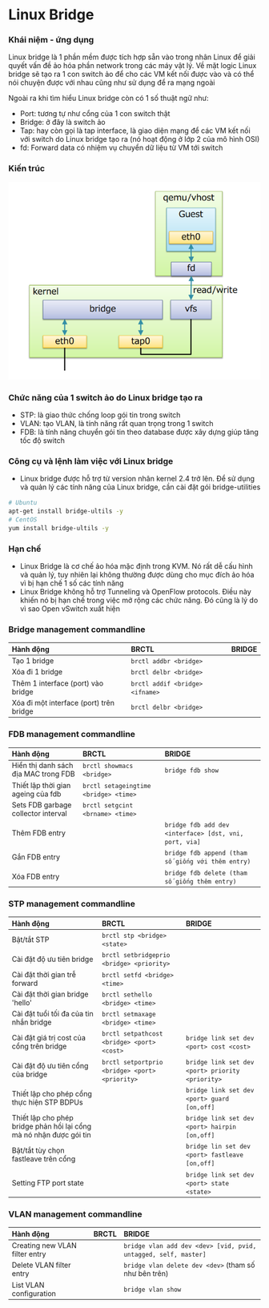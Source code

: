 # Linux Bridge

### Khái niệm - ứng dụng

Linux bridge là 1 phần mềm được tích hợp sẵn vào trong nhân Linux để giải quyết vấn đề ảo hóa phần network trong các máy vật lý. Về mặt logic Linux bridge sẽ tạo ra 1 con switch ảo để cho các VM kết nối được vào và có thể nói chuyện được với nhau cũng như sử dụng để ra mạng ngoài

Ngoài ra khi tìm hiểu Linux bridge còn có 1 số thuật ngữ như:
- Port: tương tự như cổng của 1 con switch thật
- Bridge: ở đây là switch ảo 
- Tap: hay còn gọi là tap interface, là giao diện mạng để các VM kết nối với switch do Linux bridge tạo ra (nó hoạt động ở lớp 2 của mô hình OSI)
- fd: Forward data có nhiệm vụ chuyển dữ liệu từ VM tới switch

### Kiến trúc

![](./kvmimages/kientruc.png)

### Chức năng của 1 switch ảo do Linux bridge tạo ra

- STP: là giao thức chống loop gói tin trong switch
- VLAN: tạo VLAN, là tính năng rất quan trọng trong 1 switch
- FDB: là tính năng chuyển gói tin theo database được xây dựng giúp tăng tốc độ switch

### Công cụ và lệnh làm việc với Linux bridge

- Linux bridge được hỗ trợ từ version nhân kernel 2.4 trở lên. Để sử dụng và quản lý các tính năng của Linux bridge, cần cài đặt gói bridge-utilities

```sh
# Ubuntu
apt-get install bridge-ultils -y
# CentOS
yum install bridge-ultils -y
```

### Hạn chế

- Linux Bridge là cơ chế ảo hóa mặc định trong KVM. Nó rất dễ cấu hình và quản lý, tuy nhiên lại không thường được dùng cho mục đích ảo hóa vì bị hạn chế 1 số các tính năng
- Linux Bridge không hỗ trợ Tunneling và OpenFlow protocols. Điều này khiến nó bị hạn chế trong việc mở rộng các chức năng. Đó cũng là lý do vì sao Open vSwitch xuất hiện

### Bridge management commandline

|Hành động|BRCTL|BRIDGE|
|:-|:-|:-|
|Tạo 1 bridge|```brctl addbr <bridge>```||
|Xóa đi 1 bridge|```brctl delbr <bridge>```||
|Thêm 1 interface (port) vào bridge|```brctl addif <bridge> <ifname>```||
|Xóa đi một interface (port) trên bridge|```brctl delbr <bridge>```||

### FDB management commandline

|Hành động|BRCTL|BRIDGE|
|:-|:-|:-|
|Hiển thị danh sách địa MAC trong FDB|```brctl showmacs <bridge>```|```bridge fdb show```|
|Thiết lập thời gian ageing của fdb|```brctl setageingtime <bridge> <time>```||
|Sets FDB garbage collector interval|```brctl setgcint <brname> <time>```||
|Thêm FDB entry||```bridge fdb add dev <interface> [dst, vni, port, via]```|
|Gắn FDB entry||```bridge fdb append (tham số giống với thêm entry)```|
|Xóa FDB entry||```bridge fdb delete (tham số giống thêm entry)```|

### STP management commandline

|Hành động|BRCTL|BRIDGE|
|:-|:-|:-|
|Bật/tắt STP|```brctl stp <bridge> <state>```||
|Cài đặt độ ưu tiên bridge|```brctl setbridgeprio <bridge> <priority>```||
|Cài đặt thời gian trễ forward|```brctl setfd <bridge> <time>```||
|Cài đặt thời gian bridge 'hello'|```brctl sethello <bridge> <time>```||
|Cài đặt tuổi tối đa của tin nhắn bridge|```brctl setmaxage <bridge> <time>```||
|Cài đặt giá trị cost của cổng trên bridge|```brctl setpathcost <bridge> <port> <cost>```|```bridge link set dev <port> cost <cost>```|
|Cài đặt độ ưu tiên cổng của bridge|```brctl setportprio <bridge> <port> <priority>```|```bridge link set dev <port> priority <priority>```|
|Thiết lập cho phép cổng thực hiện STP BDPUs||```bridge link set dev <port> guard [on,off]```|
|Thiết lập cho phép bridge phản hồi lại cổng mà nó nhận được gói tin||```bridge link set dev <port> hairpin [on,off]```|
|Bật/tắt tùy chọn fastleave trên cổng||```bridge lin set dev <port> fastleave [on,off]```|
|Setting FTP port state||```bridge link set dev <port> state <state>```|

### VLAN management commandline

|Hành động|BRCTL|BRIDGE|
|:-|:-|:-|
|Creating new VLAN filter entry||```bridge vlan add dev <dev> [vid, pvid, untagged, self, master]```|
|Delete VLAN filter entry||```bridge vlan delete dev <dev>``` (tham số như bên trên)|
|List VLAN configuration||```bridge vlan show```|